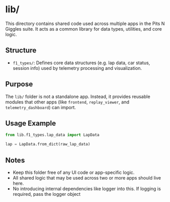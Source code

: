 
# lib/

This directory contains shared code used across multiple apps in the Pits N Giggles suite. It acts as a common library for data types, utilities, and core logic.

## Structure

- `f1_types/`: Defines core data structures (e.g. lap data, car status, session info) used by telemetry processing and visualization.

## Purpose

The `lib/` folder is not a standalone app. Instead, it provides reusable modules that other apps (like `frontend`, `replay_viewer`, and `telemetry_dashboard`) can import.

## Usage Example

```python
from lib.f1_types.lap_data import LapData

lap = LapData.from_dict(raw_lap_data)
```

## Notes

- Keep this folder free of any UI code or app-specific logic.
- All shared logic that may be used across two or more apps should live here.
- No introducing internal dependencies like logger into this. If logging is required, pass the logger object